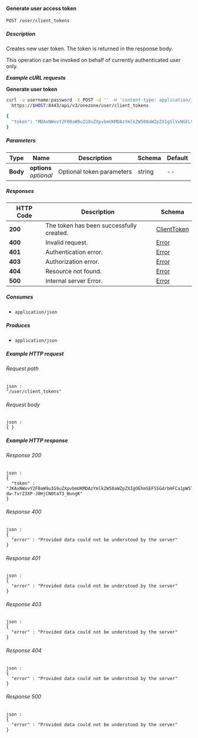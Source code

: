 
<a name="generate_client_token"></a>
#### Generate user access token
```
POST /user/client_tokens
```


##### Description
Creates new user token. The token is returned in the response body.

This operation can be invoked on behalf of currently authenticated user only.

***Example cURL requests***

**Generate user token**
```bash
curl -u username:password -X POST -d '' -H 'content-type: application/json' \
  https://$HOST:8443/api/v3/onezone/user/client_tokens

{
  "token": "MDAxNWxvY2F00aW9uIG9uZXpvbmUKMDAzYmlkZW500aWZpZXIgSlVxNGFLVkJSTXVFN3FLbHNQVHlNX00lLeHpYZXNWdVFSMGNfMldpOXFZNAowMDFhY2lkIHRpbWUgPCAxNTIyMzU4MzMzCjAwMmZzaWduYXR1cmUgv02ByyOA9802H02rPMB7Y9mIhDVAjYDmjAUjtrMs13znukK"
}
```


##### Parameters

|Type|Name|Description|Schema|Default|
|---|---|---|---|---|
|**Body**|**options**  <br>*optional*|Optional token parameters|string|--|


##### Responses

|HTTP Code|Description|Schema|
|---|---|---|
|**200**|The token has been successfully created.|[ClientToken](../definitions/ClientToken.md#clienttoken)|
|**400**|Invalid request.|[Error](../definitions/Error.md#error)|
|**401**|Authentication error.|[Error](../definitions/Error.md#error)|
|**403**|Authorization error.|[Error](../definitions/Error.md#error)|
|**404**|Resource not found.|[Error](../definitions/Error.md#error)|
|**500**|Internal server Error.|[Error](../definitions/Error.md#error)|


##### Consumes

* `application/json`


##### Produces

* `application/json`


##### Example HTTP request

###### Request path
```
json :
"/user/client_tokens"
```


###### Request body
```
json :
{ }
```


##### Example HTTP response

###### Response 200
```
json :
{
  "token" : "JKAxNWxvY2F0aW9uIG9uZXpvbmUKMDAzYmlkZW50aWZpZXIgOEhmSEFSSGdrbHFCa1pWSTRsNk1CVHZTU3Z0OThwcHA2OTQ4czhRN1NPawowMDFhY2lkIHRpbWUgPCAxNDk2MTQwMTQ0CjAwMmZzaWduYXR1cmUg88OIBmav38YI0Z2-dw-fvrZ3XP-J0HjCN0taT3_WungK"
}
```


###### Response 400
```
json :
{
  "error" : "Provided data could not be understood by the server"
}
```


###### Response 401
```
json :
{
  "error" : "Provided data could not be understood by the server"
}
```


###### Response 403
```
json :
{
  "error" : "Provided data could not be understood by the server"
}
```


###### Response 404
```
json :
{
  "error" : "Provided data could not be understood by the server"
}
```


###### Response 500
```
json :
{
  "error" : "Provided data could not be understood by the server"
}
```



